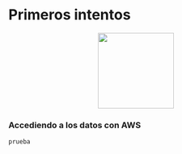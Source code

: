 # Primeros intentos

<p align="center">
<a href="https://registry.opendata.aws/spacenet//"><img src="https://d7umqicpi7263.cloudfront.net/img/product/8b955bdf-2a12-455e-9a23-2f5413d383ae/1d315016-8de4-46dc-98a1-ace7edfe1e68.png" width="150"/> </a>
</p>


### Accediendo a los datos con AWS

`prueba`
